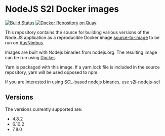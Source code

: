 # NodeJS S2I Docker images

[![Build Status](https://travis-ci.org/ausnimbus/s2i-nodejs.svg?branch=master)](https://travis-ci.org/ausnimbus/s2i-nodejs)
[![Docker Repository on Quay](https://quay.io/repository/ausnimbus/s2i-nodejs/status "Docker Repository on Quay")](https://quay.io/repository/ausnimbus/s2i-nodejs)

This repository contains the source for building various versions of
the Node.JS application as a reproducible Docker image
[source-to-image](https://github.com/openshift/source-to-image)
to be run on [AusNimbus](https://www.ausnimbus.com.au/).

Images are built with Nodejs binaries from nodejs.org.
The resulting image can be run using [Docker](http://docker.io).

Yarn is packaged with this image. If a yarn.lock file is included
in the source repository, yarn will be used opposed to npm

If you are interested in using SCL-based nodejs binaries, use [s2i-nodejs-scl](https://github.com/ausnimbus/s2i-nodejs-scl)

## Versions

The versions currently supported are:

- 4.8.2
- 6.10.2
- 7.8.0

